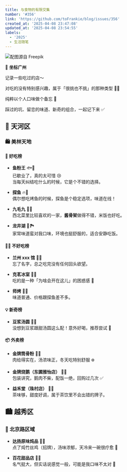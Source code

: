 ```yaml
---
title: 与食物的有限交集
number: '#356'
link: 'https://github.com/toFrankie/blog/issues/356'
created_at: '2025-04-08 23:47:08'
updated_at: '2025-04-08 23:54:55'
labels:
  - '2025'
  - 生活随笔
---
```


![配图源自 Freepik](https://cdn.jsdelivr.net/gh/toFrankie/blog@main/images/2025/4/1744127669713.jpg)

📍 **坐标广州**

记录一些吃过的店～  

对吃的没有特别感兴趣，属于「很挑也不挑」的那种类型 🤷‍♀️  

纯粹以个人口味做个备忘 📝  

踩过的坑、留恋的味道、新奇的组合，一起记下来 ✅


## 🌇 天河区

### 🛍 美林天地

#### 🥢 好吃榜

- **鱼粉王** 🐟🍜  
  已歇业了，真的太可惜 😢  
  当每天纠结吃什么的时候，它是个不错的选择。
  
- **探鱼** 🔥🐠  
  偶尔想吃烤鱼的时候，探鱼是个稳定选项，味道在线！

- **九毛九** 🥩🍚  
  西北菜里比较喜欢的一家，**酱骨架**做得不错，米饭也好吃。

- **龙井湖** 🥢🏞  
  家常味道蛮对我口味，环境也挺舒服的，适合安静吃饭。

#### 🙅‍♀️ 不好吃榜

- **兰州 xxx 馆** 🍜🚫  
  忘了名字，总之吃完没有任何回头欲望。

- **克茗冰室** 🧊🥪  
  吃的是一种「为啥会开在这儿」的困惑感 😬

- **师烤** 🍢💸  
  味道普通、价格跟探鱼差不多。

#### 💡 新奇榜

- **豆浆汤圆** 🫘🍡  
  没想到豆浆跟甜汤圆这么配！意外好喝，推荐尝试 🎉

#### 📦 外卖榜

- **金牌筒骨粉** 🦴🍲  
  肉给得实在，汤浓味正，冬天吃特别舒服 ❄️

- **金牌烧鹅（东圃雅怡店）** 🍗🍚  
  包装讲究，鹅肉不柴，配饭一绝，回购过几次 ✅

- **益禾堂（珠村店）** 🍹🧋  
  茶味够，甜度好调，属于茶饮里不会出错的牌子。

## 🏙 越秀区

### 🧭 北京路区域

- **达扬原味炖品** 🍲🐔  
  点了炖竹丝鸡（招牌），汤味浓郁，天冷来一碗很疗愈 🧣

- **百花甜品店** 🍧🌸  
  名气挺大，但实话说感觉一般，可能是我口味不太对 🧐
